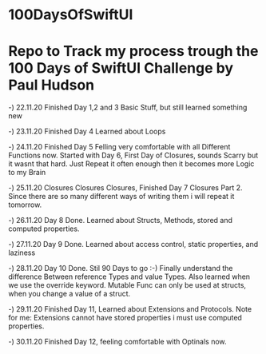 # 100DaysOfSwiftUI
# Repo to Track my process trough the 100 Days of SwiftUI Challenge by Paul Hudson

  -) 22.11.20 Finished Day 1,2 and 3 Basic Stuff, but still learned something new
  
  -) 23.11.20 Finished Day 4 Learned about Loops
  
  -) 24.11.20 Finished Day 5 Felling very comfortable with all Different Functions now. Started with Day 6, First Day of Closures, sounds Scarry but it wasnt that hard. Just Repeat it often enough then it becomes more Logic to my Brain 

 -) 25.11.20 Closures Closures Closures, Finished Day 7 Closures Part 2. Since there are so many different ways of writing them i will repeat it tomorrow.

 -) 26.11.20 Day 8 Done. Learned about Structs, Methods, stored and computed properties.
 
 -) 27.11.20 Day 9 Done. Learned about access control, static properties, and laziness
 
 -) 28.11.20 Day 10 Done. Stil 90 Days to go :-) Finally understand the difference Between reference Types and value Types. Also learned when we use the override keyword. Mutable Func can only be used at structs, when you change a value of a struct. 
 
 -) 29.11.20 Finished Day 11, Learned about Extensions and Protocols. Note for me: Extensions cannot have stored properties i must use computed properties.
 
 -) 30.11.20 Finished Day 12, feeling comfortable with Optinals now.
